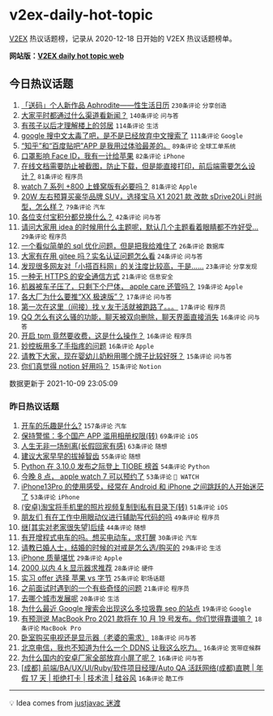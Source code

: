 # v2ex-daily-hot-topic

[V2EX](https://www.v2ex.com/) 热议话题榜，记录从 2020-12-18 日开始的 V2EX 热议话题榜单。

**网站版：[V2EX daily hot topic web](https://boojack.github.io/v2ex-daily-hot-topic-web/)**

## 今日热议话题

<!-- TODAY BEGIN -->

1. [「送码」个人新作品 Aphrodite——性生活日历](https://www.v2ex.com/t/806679) `230条评论` `分享创造`
1. [大家平时都通过什么渠道看新闻？](https://www.v2ex.com/t/806590) `140条评论` `问与答`
1. [有孩子以后才理解楼上的邻居](https://www.v2ex.com/t/806683) `114条评论` `生活`
1. [google 搜中文太毒了吧，是不是已经放弃中文搜索了](https://www.v2ex.com/t/806592) `111条评论` `Google`
1. [“知乎”和“百度贴吧”APP 是我用过体验最差的。](https://www.v2ex.com/t/806624) `89条评论` `全球工单系统`
1. [口罩影响 Face ID，我有一计给苹果](https://www.v2ex.com/t/806566) `82条评论` `iPhone`
1. [在线文档需要防止被截图，防止下载，但是能直接打印，前后端需要怎么设计？](https://www.v2ex.com/t/806677) `81条评论` `程序员`
1. [watch 7 系列 +800 上蜂窝版有必要吗？](https://www.v2ex.com/t/806595) `81条评论` `Apple`
1. [20W 左右预算买豪华品牌 SUV，选择宝马 X1 2021 款 改款 sDrive20Li 时尚型，怎么样？](https://www.v2ex.com/t/806608) `79条评论` `汽车`
1. [各位支付宝积分都兑换什么？](https://www.v2ex.com/t/806565) `42条评论` `问与答`
1. [请问大家用 idea 的时候用什么主题呢，默认几个主题看着眼睛都不咋好受…](https://www.v2ex.com/t/806688) `29条评论` `程序员`
1. [一个看似简单的 sql 优化问题，但是把我给难住了](https://www.v2ex.com/t/806668) `26条评论` `数据库`
1. [大家有在用 gitee 吗？实名认证问题怎么看](https://www.v2ex.com/t/806698) `24条评论` `问与答`
1. [发现很多网友对「小搭百科网」的关注度比较高，于是……](https://www.v2ex.com/t/806684) `23条评论` `分享发现`
1. [一种无 HTTPS 的安全通信方式](https://www.v2ex.com/t/806753) `21条评论` `信息安全`
1. [机器被车子压了，只剩下个尸体， apple care 还管吗？](https://www.v2ex.com/t/806574) `19条评论` `Apple`
1. [各大厂为什么要推“XX 极速版”？](https://www.v2ex.com/t/806730) `17条评论` `问与答`
1. [第一次在这里（间接）找 v 友干活就被跑路了。。。](https://www.v2ex.com/t/806616) `17条评论` `程序员`
1. [QQ 怎么有这么骚的功能，聊天被双向删除，聊天界面直接消失](https://www.v2ex.com/t/806741) `16条评论` `问与答`
1. [开启 tpm 竟然要收费，这是什么操作？](https://www.v2ex.com/t/806682) `16条评论` `程序员`
1. [妙控板用多了手指疼的问题](https://www.v2ex.com/t/806652) `16条评论` `Apple`
1. [请教下大家，现在婴幼儿奶粉用哪个牌子比较好呀？](https://www.v2ex.com/t/806746) `15条评论` `问与答`
1. [你们真觉得 notion 好用吗？](https://www.v2ex.com/t/806673) `15条评论` `Notion`

数据更新于 2021-10-09 23:05:09

<!-- TODAY END -->

### 昨日热议话题

<!-- YESTERDAY BEGIN -->

1. [开车的乐趣是什么?](https://www.v2ex.com/t/806327) `157条评论` `汽车`
1. [保持警惕：多个国产 APP 滥用相册权限(转)](https://www.v2ex.com/t/806442) `69条评论` `iOS`
1. [人生无非一场别离(长假回家有感)](https://www.v2ex.com/t/806404) `63条评论` `随想`
1. [建议大家早早的拔掉智齿](https://www.v2ex.com/t/806452) `55条评论` `随想`
1. [Python 在 3.10.0 发布之际登上 TIOBE 榜首](https://www.v2ex.com/t/806314) `54条评论` `Python`
1. [今晚 8 点， apple watch 7 可以预约了](https://www.v2ex.com/t/806372) `53条评论` ` WATCH`
1. [iPhone13Pro 的使用感受，经常在 Android 和 iPhone 之间跳跃的人开始迷茫了](https://www.v2ex.com/t/806378) `53条评论` `iPhone`
1. [(安卓)淘宝将手机里的照片视频复制到私有目录下(转)](https://www.v2ex.com/t/806351) `51条评论` `iOS`
1. [朋友们 有在工作中用眼动仪进行辅助写代码的吗](https://www.v2ex.com/t/806326) `49条评论` `程序员`
1. [继[其实对老家很失望]后续](https://www.v2ex.com/t/806329) `44条评论` `随想`
1. [有开增程式电车的吗。想买电动车，求打醒](https://www.v2ex.com/t/806444) `30条评论` `汽车`
1. [请教已婚人士，结婚的时候的对戒是怎么选/购买的](https://www.v2ex.com/t/806480) `29条评论` `生活`
1. [iPhone 质量堪忧](https://www.v2ex.com/t/806353) `29条评论` `Apple`
1. [2000 以内 4 k 显示器求推荐](https://www.v2ex.com/t/806375) `28条评论` `硬件`
1. [实习 offer 选择 苹果 vs 字节](https://www.v2ex.com/t/806503) `25条评论` `职场话题`
1. [之前面试时遇到的一个有些奇怪的问题](https://www.v2ex.com/t/806454) `21条评论` `程序员`
1. [去哪个城市发展呢](https://www.v2ex.com/t/806430) `20条评论` `生活`
1. [为什么最近 Google 搜索会出现这么多垃圾靠 seo 的站点](https://www.v2ex.com/t/806536) `19条评论` `Google`
1. [有预测说 MacBook Pro 2021 款将在 10 月 19 号发布。你们觉得靠谱嘛？](https://www.v2ex.com/t/806417) `18条评论` `MacBook Pro`
1. [卧室购买电视还是显示器（老婆的需求）](https://www.v2ex.com/t/806388) `18条评论` `问与答`
1. [北京电信，我也不知道为什么一个 DDNS 让我这么吃力。](https://www.v2ex.com/t/806513) `16条评论` `宽带症候群`
1. [为什么国内的安卓厂家全部放弃小屏了呢？](https://www.v2ex.com/t/806489) `16条评论` `问与答`
1. [[成都] 前端/BA/UX/UI/Ruby/软件项目经理/Auto QA 活跃网络(成都)直聘 | 年假 17 天 | 拒绝打卡 | 技术流 | 硅谷风](https://www.v2ex.com/t/806451) `16条评论` `酷工作`

<!-- YESTERDAY END -->

---

💡 Idea comes from [justjavac 迷渡](https://github.com/justjavac/)
